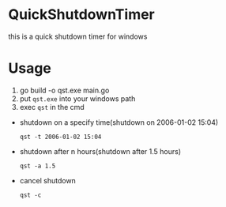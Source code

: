 # QuickShutdownTimer
this is a quick shutdown timer for windows

# Usage
1. go build -o qst.exe main.go
2. put `qst.exe` into your windows path
3. exec `qst` in the cmd
  * shutdown on a specify time(shutdown on 2006-01-02 15:04)
    ```
    qst -t 2006-01-02 15:04
    ```
  * shutdown after n hours(shutdown after 1.5 hours)
    ```
    qst -a 1.5
    ```
  * cancel shutdown
    ```
    qst -c
    ```
